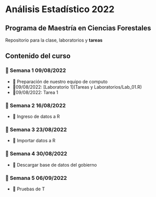 # Análisis Estadístico 2022
## **Programa de Maestría en Ciencias Forestales**

Repositorio para la clase, laboratorios y **tareas**


## Contenido del curso

### :date: Semana 1 09/08/2022
+ :notebook: Preparación de nuestro equipo de computo
+ :paperclip:09/08/2022: [Laboratorio 1](Tareas y Laboratorios/Lab_01.R)
+ :paperclip:09/08/2022: Tarea 1 

### :date: Semana 2 16/08/2022
  + :notebook: Ingreso de datos a R
  
  
  
### :date: Semana 3 23/08/2022
  + :notebook: Importar datos a R
  
### :date: Semana 4 30/08/2022
  + :notebook: Descargar base de datos del gobierno
  
### :date: Semana 5 06/09/2022
  + :notebook: Pruebas de T